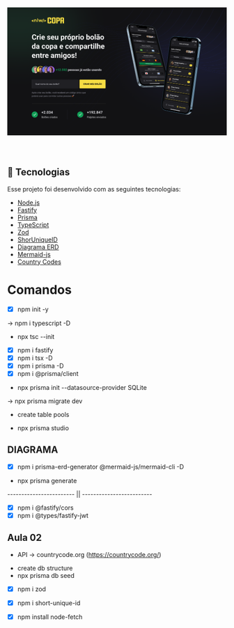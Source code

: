 <h1 align="center">
<img alt="BolãoCopa" title="DATABASE_URL=file:./dev.db" src="Web.png" width="700px" />
</h1>

<br>

## :rocket: Tecnologias

Esse projeto foi desenvolvido com as seguintes tecnologias:

- [Node.js](https://nodejs.org/en/)
- [Fastify](https://www.fastify.io/docs/latest/Guides/Getting-Started/)
- [Prisma](https://www.prisma.io/)
- [TypeScript](https://www.typescriptlang.org/)
- [Zod](https://www.npmjs.com/package/zod)
- [ShorUniqueID](https://www.npmjs.com/package/short-unique-id)
- [Diagrama ERD](https://www.npmjs.com/package/prisma-erd-generator/)
- [Mermaid-js](https://mermaid-js.github.io/mermaid/#/)
- [Country Codes](https://countrycode.org/)

# Comandos

- [X] npm init -y

-> npm i typescript -D

* npx tsc --init

- [X] npm i fastify
- [X] npm i tsx -D 
- [X] npm i prisma -D
- [X] npm i @prisma/client

* npx prisma init --datasource-provider SQLite

-> npx prisma migrate dev

*  create table pools

- npx prisma studio

## DIAGRAMA

- [X] npm i prisma-erd-generator @mermaid-js/mermaid-cli -D

* npx prisma generate

------------------------ || -------------------------

- [X] npm i @fastify/cors
- [X] npm i @types/fastify-jwt

## Aula 02

* API -> countrycode.org (https://countrycode.org/)

- create db structure
- npx prisma db seed

- [X] npm i zod
- [X] npm i short-unique-id

- [X] npm install node-fetch